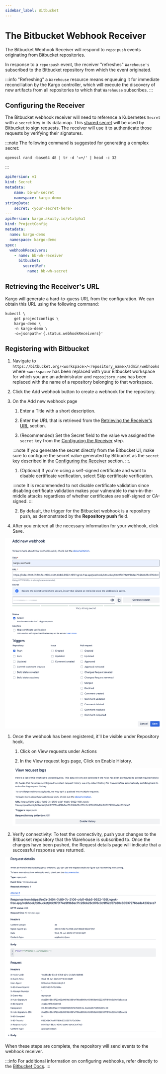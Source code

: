 ```yaml
---
sidebar_label: Bitbucket
---
```


# The Bitbucket Webhook Receiver

The Bitbucket Webhook Receiver will respond to `repo:push` events originating from
Bitbucket repositories.

In response to a `repo:push` event, the receiver "refreshes" `Warehouse's` subscribed to the Bitbucket repository from which the event originated.

:::info
"Refreshing" a `Warehouse` resource means enqueuing it for immediate
reconciliation by the Kargo controller, which will execute the discovery of
new artifacts from all repositories to which that `Warehouse` subscribes.
:::

## Configuring the Receiver

The Bitbucket webhook receiver will need to reference a Kubernetes `Secret` with a
`secret` key in its data map. This [shared
secret](https://en.wikipedia.org/wiki/Shared_secret) will be used by Bitbucket to
sign requests. The receiver will use it to authenticate those requests by
verifying their signatures.

:::note
The following command is suggested for generating a complex secret:

```shell
openssl rand -base64 48 | tr -d '=+/' | head -c 32
```
:::

```yaml
apiVersion: v1
kind: Secret
metadata:
    name: bb-wh-secret
    namespace: kargo-demo
stringData:
    secret: <your-secret-here>
---
apiVersion: kargo.akuity.io/v1alpha1
kind: ProjectConfig
metadata:
  name: kargo-demo
  namespace: kargo-demo
spec:
  webhookReceivers: 
    - name: bb-wh-receiver
      bitbucket:
        secretRef:
          name: bb-wh-secret
```

## Retrieving the Receiver's URL

Kargo will generate a hard-to-guess URL from the configuration. We can obtain 
this URL using the following command:

```
kubectl \
    get projectconfigs \
    kargo-demo \
    -n kargo-demo \
    -o=jsonpath='{.status.webhookReceivers}'
```

## Registering with Bitbucket

1. Navigate to `https://bitbucket.org/<workspace>/<repository_name>/admin/webhooks` where `<workspace>` has been replaced with your Bitbucket workspace for which you are an administrator and `repository_name` has been replaced with the name of a repository belonging to that workspace.

1. Click the <Hlt>Add webhook</Hlt> button to create a webhook for the repository.

1. On the <Hlt>Add new webhook</Hlt> page
   
   1. Enter a <Hlt>Title</Hlt> with a short description.
   
   1. Enter the <Hlt>URL</Hlt> that is retrieved from the [Retrieving the Receiver's URL](#retrieving-the-receivers-url) section.

   1. (Recommended) Set the <Hlt>Secret</Hlt> field to the value we assigned the `secret` key 
  from the [Configuring the Receiver](#configuring-the-receiver) step.
    
    :::note
    If you generate the secret directly from the Bitbucket UI, make sure to configure the
    secret value generated by Bitbucket as the `secret` key described in the [Configuring the Receiver](#configuring-the-receiver) section.
    :::.
   
   1. (Optional) If you're using a self-signed certificate and want to disable certificate verification, select <Hlt>Skip certificate verification</Hlt>.
   
   :::note
   It is recommended to not disable certificate validation since disabling certificate validation makes your vulnerable to man-in-the-middle attacks regardless of whether certificates are self-signed or CA-signed.
   :::

   2. By default, the trigger for the Bitbucket webhook is a repository push, as demonstrated by the **Repository push** field.
   
1. After you entered all the necessary information for your webhook, click <Hlt>Save</Hlt>.

![Step 3](./img/01.png "Create New Webhook")

1. Once the webhook has been registered, it'll be visible under <Hlt>Repository hook</Hlt>. 
   
   1. Click on <Hlt>View requests</Hlt> under <Hlt>Actions</Hlt>
   
   1. In the <Hlt> View request logs </Hlt> page, Click on <Hlt>Enable History</Hlt>.
   
   ![Step 4](./img/02.png "Enabled history")

1. Verify connectivity: To test the connectivity, push your changes to the Bitbucket repository that the Warehouse is subscribed to. Once the changes have been pushed, the <Hlt>Request details</Hlt> page will indicate that a successful response was returned.

  ![Step 5](./img/03.png "Request details")


When these steps are complete, the repository will send events to the webhook
receiver.

:::info
For additional information on configuring webhooks, refer directly to the
[Bitbucket Docs](https://support.atlassian.com/bitbucket-cloud/docs/manage-webhooks/).
:::